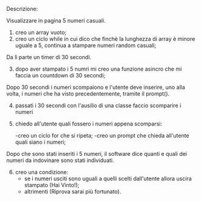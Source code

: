 Descrizione:

Visualizzare in pagina 5 numeri casuali.

1) creo un array vuoto;
2) creo un ciclo while in cui dico che finchè la lunghezza di array è minore uguale a 5, continua a stampare numeri random casuali; 

Da lì parte un timer di 30 secondi.

3) dopo aver stampato i 5 numri mi creo una funzione asincro che mi faccia un countdown di 30 secondi; 

Dopo 30 secondi i numeri scompaiono e l'utente deve inserire, uno alla volta, i numeri che ha visto precedentemente, tramite il prompt().

4) passati i 30 secondi con l'ausilio di una classe faccio scomparire i numeri 
5) chiedo all'utente quali fossero i numeri appena scomparsi:

   -creo un ciclo for che si ripeta;
   -creo un prompt che chieda all'utente quali siano i numeri;  

Dopo che sono stati inseriti i 5 numeri, il software dice quanti e quali dei numeri da indovinare sono stati individuati.

6) creo una condizione:
    - se i numeri usciti sono uguali a quelli scelti dall'utente allora uscira stampato (Hai Vinto!);
    - altrimenti (Riprova sarai più fortunato).